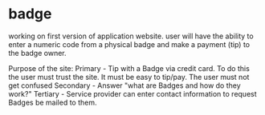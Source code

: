 # badge

working on first version of application website. user will have the ability to enter a numeric code from a physical badge 
and make a payment (tip) to the badge owner.

Purpose of the site:
  Primary - Tip with a Badge via credit card. To do this the user must trust the site. It must be easy to tip/pay. The user must not get confused
  Secondary - Answer "what are Badges and how do they work?"
  Tertiary - Service provider can enter contact information to request Badges be mailed to them.
  
  

